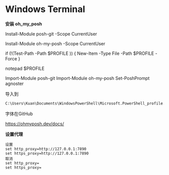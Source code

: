 # Windows Terminal #

**安装 oh_my_posh**

Install-Module posh-git -Scope CurrentUser  

Install-Module oh-my-posh -Scope CurrentUser

if (!(Test-Path -Path $PROFILE )) { New-Item -Type File -Path $PROFILE -Force } 

notepad $PROFILE



Import-Module posh-git 
Import-Module oh-my-posh 
Set-PoshPrompt agnoster

导入到

```bash
C:\Users\Kuan\Documents\WindowsPowerShell\Microsoft.PowerShell_profile.ps1
```





字体在GitHub

https://ohmyposh.dev/docs/



**设置代理**

```
设置
set http_proxy=http://127.0.0.1:7890
set https_proxy=http://127.0.0.1:7890
取消
set http_proxy=
set https_proxy=
```